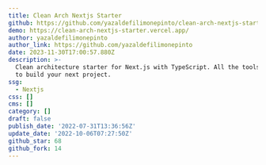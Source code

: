 ```yaml
---
title: Clean Arch Nextjs Starter
github: https://github.com/yazaldefilimonepinto/clean-arch-nextjs-starter
demo: https://clean-arch-nextjs-starter.vercel.app/
author: yazaldefilimonepinto
author_link: https://github.com/yazaldefilimonepinto
date: 2023-11-30T17:00:57.880Z
description: >-
  Clean architecture starter for Next.js with TypeScript. All the tools you need
  to build your next project.
ssg:
  - Nextjs
css: []
cms: []
category: []
draft: false
publish_date: '2022-07-31T13:36:56Z'
update_date: '2022-10-06T07:27:50Z'
github_star: 68
github_fork: 14
---
```

